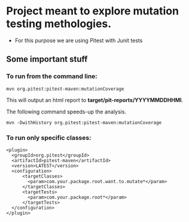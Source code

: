 # Project meant to explore **mutation testing** methologies.

- For this purpose we are using Pitest with Junit tests

## Some important stuff
### To run from the command line:
```
mvn org.pitest:pitest-maven:mutationCoverage
```
This will output an html report to **target/pit-reports/YYYYMMDDHHMI**.

The following command speeds-up the analysis.
```
mvn -DwithHistory org.pitest:pitest-maven:mutationCoverage
```

### To run only specific classes:
```
<plugin>
  <groupId>org.pitest</groupId>
  <artifactId>pitest-maven</artifactId>
  <version>LATEST</version>
  <configuration>
      <targetClasses>
        <param>com.your.package.root.want.to.mutate*</param>
      </targetClasses>
      <targetTests>
        <param>com.your.package.root*</param>
      </targetTests>
  </configuration>
</plugin>
```

